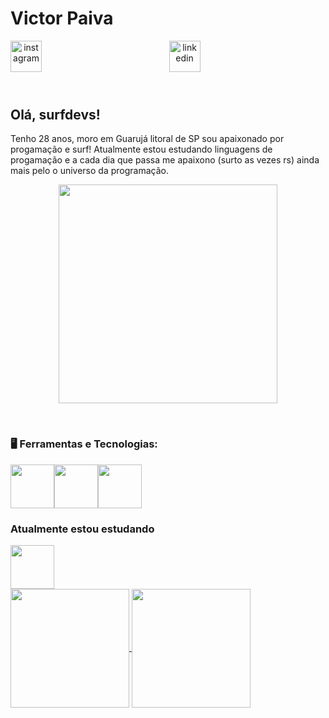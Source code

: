 <header>
<h1 align="left">Victor Paiva</h1>
 <a href="https://www.instagram.com/victorrpaivas">
    <img align="left" width="50px" src="https://i.ibb.co/qxN0jv5/instagram.png" alt="instagram" style="vertical-align:top;">
  </a> 
  <a href="https://www.linkedin.com/in/victor-silva-663127163">
    <img width="50px" src="https://i.ibb.co/HN7bG6J/linkedin.png" alt="linkedin" style="vertical-align:top;">
  </a>


</header>

## Olá, surfdevs!

Tenho 28 anos, moro em Guarujá litoral de SP sou apaixonado por progamação e surf! Atualmente estou estudando linguagens de progamação e a cada dia que passa me apaixono (surto as vezes rs) ainda mais pelo o universo da programação.


<p align="center">
  <img src="https://i.makeagif.com/media/7-05-2015/8SLHO1.gif" width="350">
</p>


<br>

### 🖥️ Ferramentas e Tecnologias:

<img src="https://cdn.jsdelivr.net/gh/devicons/devicon/icons/html5/html5-plain-wordmark.svg"  width="70"  height="70" /><img src="https://cdn.jsdelivr.net/gh/devicons/devicon/icons/css3/css3-plain-wordmark.svg" width="70"  height="70"/><img src="https://cdn.jsdelivr.net/gh/devicons/devicon/icons/javascript/javascript-original.svg" width="70"  height="70"/>

### Atualmente estou estudando
<img src="https://cdn.jsdelivr.net/gh/devicons/devicon/icons/java/java-original-wordmark.svg" width="70"  height="70"/>


<div display="inline-block">
<a href="https://github.com/anuraghazra/github-readme-stats">
  <img height=190 align="center" src="https://github-readme-stats.vercel.app/api?username=victorpaivas&theme=blue_navy" />
</a>
<a href="https://github.com/anuraghazra/convoychat">
  <img height=190 align="center" src="https://github-readme-stats.vercel.app/api/top-langs?username=victorpaivas&layout=compact&langs_count=8&card_width=320&theme=blue_navy&show_icons=true" />
</a>
</div>
          
          
